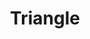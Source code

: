 ---
title: Triangle
tags: ["triangle", "shape", "geometry", "three", "sides", "polygon", "trigon"]
icon: triangle
svg: '<svg xmlns="http://www.w3.org/2000/svg" width="24" height="24" fill="none" viewBox="0 0 24 24" stroke-width="1.5" stroke-linecap="round" stroke-linejoin="round" stroke="currentColor"><path d="M10.445 4.404 2.744 17.683a1.926 1.926 0 0 0-.005 1.869c.157.285.384.522.657.689.274.166.585.255.903.259H19.7c.318-.004.629-.093.903-.26.273-.166.5-.403.657-.688a1.926 1.926 0 0 0-.005-1.87l-7.7-13.277a1.847 1.847 0 0 0-.663-.662 1.774 1.774 0 0 0-1.784 0c-.273.158-.5.386-.663.662v0Z"/></svg>'
---